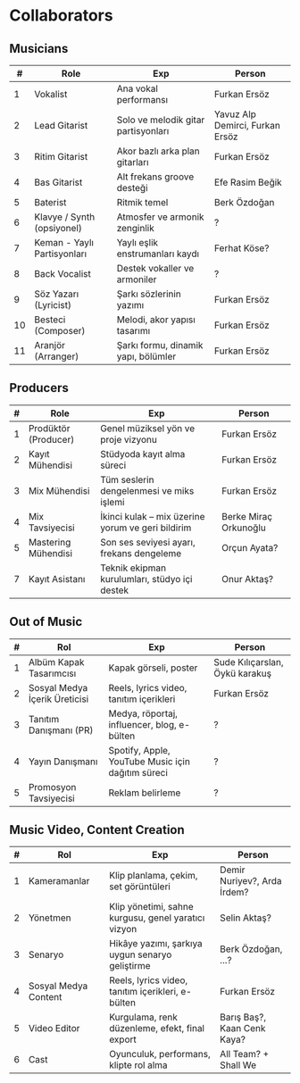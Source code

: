 # Collaborators

## Musicians
| #  | Role                          | Exp                                                       | Person |
|----|------------------------------|----------------------------------------------------------------|--------------|
| 1  | Vokalist                     | Ana vokal performansı                                          | Furkan Ersöz |
| 2  | Lead Gitarist               | Solo ve melodik gitar partisyonları                             | Yavuz Alp Demirci, Furkan Ersöz |
| 3  | Ritim Gitarist              | Akor bazlı arka plan gitarları                                  | Furkan Ersöz |
| 4  | Bas Gitarist                | Alt frekans groove desteği                                      | Efe Rasim Beğik |
| 5  | Baterist                     | Ritmik temel                                                   | Berk Özdoğan |
| 6  | Klavye / Synth (opsiyonel)  | Atmosfer ve armonik zenginlik                                   | ? |
| 7  | Keman - Yaylı Partisyonları | Yaylı eşlik enstrumanları kaydı                                 | Ferhat Köse? |
| 8  | Back Vocalist               | Destek vokaller ve armoniler                                    | ? |
| 9  | Söz Yazarı (Lyricist)       | Şarkı sözlerinin yazımı                                         | Furkan Ersöz |
| 10  | Besteci (Composer)          | Melodi, akor yapısı tasarımı                                   | Furkan Ersöz |
| 11 | Aranjör (Arranger)          | Şarkı formu, dinamik yapı, bölümler                             | Furkan Ersöz |

## Producers
| #  | Role                          | Exp                                                       | Person |
|----|------------------------------|----------------------------------------------------------------|--------------|
| 1  | Prodüktör (Producer)         | Genel müziksel yön ve proje vizyonu                             | Furkan Ersöz |
| 2  | Kayıt Mühendisi              | Stüdyoda kayıt alma süreci                                      | Furkan Ersöz |
| 3  | Mix Mühendisi                | Tüm seslerin dengelenmesi ve miks işlemi                        | Furkan Ersöz |
| 4  | Mix Tavsiyecisi              | İkinci kulak – mix üzerine yorum ve geri bildirim               | Berke Miraç Orkunoğlu |
| 5  | Mastering Mühendisi          | Son ses seviyesi ayarı, frekans dengeleme                       | Orçun Ayata? |
| 7  | Kayıt Asistanı               | Teknik ekipman kurulumları, stüdyo içi destek                   | Onur Aktaş? |

## Out of Music
| #  | Rol                          | Exp                                                       | Person |
|----|------------------------------|----------------------------------------------------------------|--------------|
| 1  | Albüm Kapak Tasarımcısı      | Kapak görseli, poster                                           | Sude Kılıçarslan, Öykü karakuş |
| 2  | Sosyal Medya İçerik Üreticisi| Reels, lyrics video, tanıtım içerikleri                         | Furkan Ersöz |
| 3  | Tanıtım Danışmanı (PR)       | Medya, röportaj, influencer, blog, e-bülten                     | ?             |
| 4  | Yayın Danışmanı              | Spotify, Apple, YouTube Music için dağıtım süreci               | ?             |
| 5  | Promosyon Tavsiyecisi        | Reklam belirleme                                                | ?             |

## Music Video, Content Creation
| # | Rol                  | Exp                                                 | Person       |
| - | -------------------- | --------------------------------------------------- | ------------ |
| 1 | Kameramanlar         | Klip planlama, çekim, set görüntüleri               | Demir Nuriyev?, Arda İrdem? |
| 2 | Yönetmen             | Klip yönetimi, sahne kurgusu, genel yaratıcı vizyon | Selin Aktaş? |
| 3 | Senaryo              | Hikâye yazımı, şarkıya uygun senaryo geliştirme     | Berk Özdoğan, ...? |
| 4 | Sosyal Medya Content | Reels, lyrics video, tanıtım içerikleri, e-bülten   | Furkan Ersöz |
| 5 | Video Editor         | Kurgulama, renk düzenleme, efekt, final export      | Barış Baş?, Kaan Cenk Kaya? |
| 6 | Cast                 | Oyunculuk, performans, klipte rol alma              | All Team? + Shall We |

